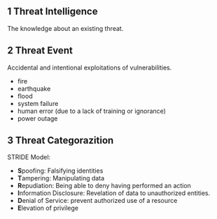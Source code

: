 ## 1 Threat Intelligence
The knowledge about an existing threat.

## 2 Threat Event
Accidental and intentional exploitations of vulnerabilities.
- fire
- earthquake
- flood
- system failure
- human error (due to a lack of training or ignorance)
- power outage

## 3 Threat Categorazition
STRIDE Model:
- **S**poofing: Falsifying identities
- **T**ampering: Manipulating data
- **R**epudiation: Being able to deny having performed an action
- **I**nformation Disclosure: Revelation of data to unauthorized entities.
- **D**enial of Service: prevent authorized use of a resource
- **E**levation of privilege

